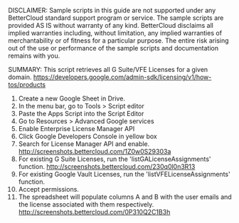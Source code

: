 DISCLAIMER: Sample scripts in this guide are not supported under any BetterCloud standard support program or service. The sample scripts are provided AS IS without warranty of any kind. BetterCloud disclaims all implied warranties including, without limitation, any implied warranties of merchantability or of fitness for a particular purpose. The entire risk arising out of the use or performance of the sample scripts and documentation remains with you.

SUMMARY: This script retrieves all G Suite/VFE Licenses for a given domain. https://developers.google.com/admin-sdk/licensing/v1/how-tos/products

1) Create a new Google Sheet in Drive.
4) In the menu bar, go to Tools > Script editor
5) Paste the Apps Script into the Script Editor
6) Go to Resources > Advanced Google services
7) Enable Enterprise License Manager API
8) Click Google Developers Console in yellow box
9) Search for License Manager API and enable. http://screenshots.bettercloud.com/1Z0w0S29303a
11) For existing G Suite Licenses, run the 'listGALicenseAssignments' function. http://screenshots.bettercloud.com/230q0l0n3R13
12) For existing Google Vault Licenses, run the 'listVFELicenseAssignments' function.
13) Accept permissions.
14) The spreadsheet will populate columns A and B with the user emails and the license associated with them respectively.
http://screenshots.bettercloud.com/0P310Q2C1B3h
